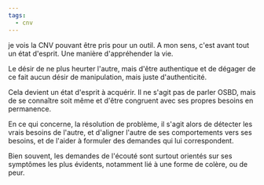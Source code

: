 ```yaml
---
tags:
  - cnv
---
```



je vois la CNV pouvant être pris pour un outil. A mon sens, c'est avant tout un état d'esprit. Une manière d'appréhender la vie.

Le désir de ne plus heurter l'autre, mais d'être authentique et de dégager de ce fait aucun désir de manipulation, mais juste d'authenticité.

Cela devient un état d'esprit à acquérir. Il ne s'agit pas de parler OSBD, mais de se connaître soit même et d'être congruent avec ses propres besoins en permanence.

En ce qui concerne, la résolution de problème, il s'agit alors de détecter les vrais besoins de l'autre, et d'aligner l'autre de ses comportements vers ses besoins, et de l'aider à formuler des demandes qui lui correspondent.

Bien souvent, les demandes de l'écouté sont surtout orientés sur ses symptômes les plus évidents, notamment lié à une forme de colère, ou de peur.

